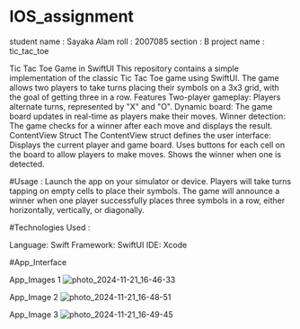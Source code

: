 # IOS_assignment
student name : Sayaka Alam
roll : 2007085
section : B
project name : tic_tac_toe

Tic Tac Toe Game in SwiftUI
This repository contains a simple implementation of the classic Tic Tac Toe game using SwiftUI. The game allows two players to take turns placing their symbols on a 3x3 grid, with the goal of getting three in a row.
Features
Two-player gameplay: Players alternate turns, represented by "X" and "O".
Dynamic board: The game board updates in real-time as players make their moves.
Winner detection: The game checks for a winner after each move and displays the result.
ContentView Struct
The ContentView struct defines the user interface:
Displays the current player and game board.
Uses buttons for each cell on the board to allow players to make moves.
Shows the winner when one is detected.

#Usage :
Launch the app on your simulator or device.
Players will take turns tapping on empty cells to place their symbols.
The game will announce a winner when one player successfully places three symbols in a row, either horizontally, vertically, or diagonally.


#Technologies Used :

Language: Swift
Framework: SwiftUI
IDE: Xcode

#App_Interface

App_Images 1
![photo_2024-11-21_16-46-33](https://github.com/user-attachments/assets/854bc573-b72b-4eb5-8ff6-87db35c1b218)

App_Image 2
![photo_2024-11-21_16-48-51](https://github.com/user-attachments/assets/e957dc3b-bc34-48f8-a6ab-097faa1b4724)

App_Image 3
![photo_2024-11-21_16-49-45](https://github.com/user-attachments/assets/38a14b93-39a5-4e51-9a6a-1e5a891e4d7b)









